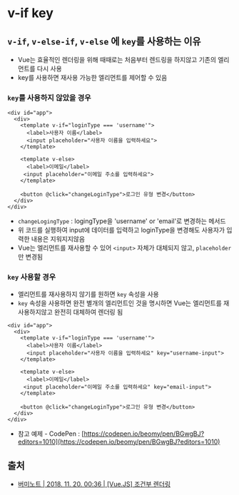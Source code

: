 # v-if key

## `v-if`, `v-else-if`, `v-else` 에 `key`를 사용하는 이유

* Vue는 효율적인 렌더링을 위해 때때로는 처음부터 렌드링을 하지않고 기존의 엘리먼트를 다시 사용
* key를 사용하면 재사용 가능한 엘리먼트를 제어할 수 있음

### `key`를 사용하지 않았을 경우

```markup
<div id="app">
  <div>
    <template v-if="loginType === 'username'">
      <label>사용자 이름</label>
      <input placeholder="사용자 이름을 입력하세요">
    </template>
    
    <template v-else>
      <label>이메일</label>
     <input placeholder="이메일 주소를 입력하세요">
    </template>
    
    <button @click="changeLoginType">로그인 유형 변경</button>
  </div>
</div>
```

* `changeLogingType` : logingType을 'username' or 'email'로 변경하는 메서드
* 위 코드를 실행하여 input에 데이터를 입력하고 loginType을 변경해도 사용자가 입력한 내용은 지워지지않음
* Vue는 엘리먼트를 재사용할 수 있어 `<input>` 자체가 대체되지 않고, `placeholder`만 변경됨

### `key` 사용할 경우

* 엘리먼트를 재사용하지 않기를 원하면 `key` 속성을 사용
* `key` 속성을 사용하면 완전 별개의 엘리먼트인 것을 명시하면 Vue는 엘리먼트를 재사용하지않고 완전히 대체하여 렌더링 됨

```markup
<div id="app">
  <div>
    <template v-if="loginType === 'username'">
      <label>사용자 이름</label>
      <input placeholder="사용자 이름을 입력하세요" key="username-input">
    </template>
    
    <template v-else>
      <label>이메일</label>
     <input placeholder="이메일 주소를 입력하세요" key="email-input">
    </template>
    
    <button @click="changeLoginType">로그인 유형 변경</button>
  </div>
</div>
```

* 참고 예제 - CodePen : [https://codepen.io/beomy/pen/BGwgBJ?editors=1010](https://codepen.io/beomy/pen/BGwgBJ?editors=1010)

## 출처

* [버미노트 \| 2018. 11. 20. 00:36 \| \[Vue.JS\] 조건부 렌더링](https://beomy.tistory.com/51)



